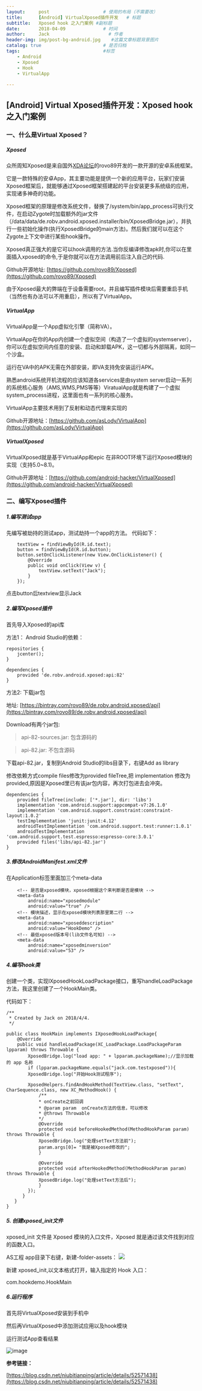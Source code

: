 ```yaml
---
layout:     post                    # 使用的布局（不需要改）
title:      [Android] VirtualXposed插件开发   # 标题 
subtitle:   Xposed hook 之入门案例 #副标题
date:       2018-04-09              # 时间
author:     Jack                      # 作者
header-img: img/post-bg-android.jpg    #这篇文章标题背景图片
catalog: true                       # 是否归档
tags:                               #标签
    - Android
    - Xposed
    - Hook
    - VirtualApp
    
---
```



## [Android] Virtual Xposed插件开发：Xposed hook 之入门案例

### 一、什么是Virtual Xposed？
##### Xposed
众所周知Xposed是来自国外[XDA论坛](https://forum.xda-developers.com/)的rovo89开发的一款开源的安卓系统框架。

它是一款特殊的安卓App，其主要功能是提供一个新的应用平台，玩家们安装Xposed框架后，就能够通过Xposed框架搭建起的平台安装更多系统级的应用，实现诸多神奇的功能。

Xposed框架的原理是修改系统文件，替换了/system/bin/app_process可执行文件，在启动Zygote时加载额外的jar文件（/data/data/de.robv.android.xposed.installer/bin/XposedBridge.jar），并执行一些初始化操作(执行XposedBridge的main方法)。然后我们就可以在这个Zygote上下文中进行某些hook操作。

Xposed真正强大的是它可以hook调用的方法.当你反编译修改apk时,你可以在里面插入xposed的命令,于是你就可以在方法调用前后注入自己的代码.

Github开源地址: [https://github.com/rovo89/Xposed](https://github.com/rovo89/Xposed)

由于Xposed最大的弊端在于设备需要root，并且编写插件模块后需要重启手机（当然也有办法可以不用重启），所以有了VirtualApp。

##### VirtualApp
VirtualApp是一个App虚拟化引擎（简称VA）。

VirtualApp在你的App内创建一个虚拟空间（构造了一个虚拟的systemserver），你可以在虚拟空间内任意的安装、启动和卸载APK，这一切都与外部隔离，如同一个沙盒。

运行在VA中的APK无需在外部安装，即VA支持免安装运行APK。

熟悉android系统开机流程的应该知道各services是由system server启动一系列的系统核心服务（AMS,WMS,PMS等等）ViratualApp就是构建了一个虚拟system_process进程，这里面也有一系列的核心服务。

VirtualApp主要技术用到了反射和动态代理来实现的


Github开源地址：[https://github.com/asLody/VirtualApp](https://github.com/asLody/VirtualApp)

##### VirtualXposed
VirtualXposed就是基于VirtualApp和epic 在非ROOT环境下运行Xposed模块的实现（支持5.0~8.1)。

Github开源地址：[https://github.com/android-hacker/VirtualXposed](https://github.com/android-hacker/VirtualXposed)


### 二、编写Xposed插件
##### 1.编写测试app
先编写被劫持的测试app，测试劫持一个app的方法。
代码如下：

    
        textView = findViewById(R.id.text);
        button = findViewById(R.id.button);
        button.setOnClickListener(new View.OnClickListener() {
            @Override
            public void onClick(View v) {
                textView.setText("Jack");
            }
        });

点击button后textview显示Jack

##### 2.编写Xposed插件
首先导入Xposed的api库

方法1：
Android Studio的依赖：

    repositories {
        jcenter();
    }
    
    dependencies {
        provided 'de.robv.android.xposed:api:82'
    }

方法2: 下载jar包 

地址: [https://bintray.com/rovo89/de.robv.android.xposed/api](https://bintray.com/rovo89/de.robv.android.xposed/api)

Download有两个jar包: 

>api-82-sources.jar: 包含源码的 

>api-82.jar: 不包含源码


下载api-82.jar，复制到Android Studio的libs目录下，右键Add as library 

修改依赖方式compile files修改为provided fileTree,把 implementation 修改为 provided,原因是Xposed里已有该jar包内容，再次打包进去会冲突。

    dependencies {
        provided fileTree(include: ['*.jar'], dir: 'libs')
        implementation 'com.android.support:appcompat-v7:26.1.0'
        implementation 'com.android.support.constraint:constraint-layout:1.0.2'
        testImplementation 'junit:junit:4.12'
        androidTestImplementation 'com.android.support.test:runner:1.0.1'
        androidTestImplementation 'com.android.support.test.espresso:espresso-core:3.0.1'
        provided files('libs/api-82.jar')
    }
##### 3.修改AndroidManifest.xml文件
在Application标签里面加三个meta-data

        <!-- 是否是xposed模块，xposed根据这个来判断是否是模块 -->
        <meta-data
            android:name="xposedmodule"
            android:value="true" />
        <!-- 模块描述，显示在xposed模块列表那里第二行 -->
        <meta-data
            android:name="xposeddescription"
            android:value="HookDemo" />
        <!-- 最低xposed版本号(lib文件名可知) -->
        <meta-data
            android:name="xposedminversion"
            android:value="53" />

##### 4.编写hook类
创建一个类，实现IXposedHookLoadPackage接口，重写handleLoadPackage方法，我这里创建了一个HookMain类。

代码如下：

    /**
     * Created by Jack on 2018/4/4.
     */
    
    public class HookMain implements IXposedHookLoadPackage{
        @Override
        public void handleLoadPackage(XC_LoadPackage.LoadPackageParam lpparam) throws Throwable {
            XposedBridge.log("load app: " + lpparam.packageName);//显示加载的 app 名称
            if (lpparam.packageName.equals("jack.com.testxposed")){
            XposedBridge.log("开始Hook测试程序");
    
            XposedHelpers.findAndHookMethod(TextView.class, "setText", CharSequence.class, new XC_MethodHook() {
                /**
                * onCreate之前回调
                * @param param  onCreate方法的信息，可以修改
                * @throws Throwable
                */
                @Override
                protected void beforeHookedMethod(MethodHookParam param) throws Throwable {
                XposedBridge.log("处理setText方法前");
                param.args[0]= "我是被Xposed修改的";
                }
                
                @Override
                protected void afterHookedMethod(MethodHookParam param) throws Throwable {
                XposedBridge.log("处理setText方法后");
                }
            });
          }
       }
    }
  
##### 5. 创建xposed_init文件
xposed_init 文件是 Xposed 模块的入口文件，Xposed 就是通过该文件找到对应的函数入口。


AS工程 app目录下右键，新建-folder-assets：
![](http://wx2.sinaimg.cn/mw690/b8fcdcc3gy1fpro2dbufsj20ls0h0dhs.jpg)  

新建 xposed_init,以文本格式打开，输入指定的 Hook 入口：


com.hookdemo.HookMain

##### 6.运行程序
首先将VirtualXposed安装到手机中

然后再VirtualXposed中添加测试应用以及hook模块

运行测试App查看结果

![image](http://wx4.sinaimg.cn/mw690/b5ec746bgy1fq6qsybklbg20gw0u0kjp.gif)




**参考链接：**

[https://blog.csdn.net/niubitianping/article/details/52571438](https://blog.csdn.net/niubitianping/article/details/52571438)